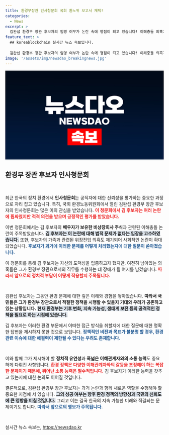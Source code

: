 ```yaml
---
title: 환경부장관 인사청문회 국회 환노위 보고서 채택!
categories:
  - News
excerpt: >
  김완섭 환경부 장관 후보자의 임명 여부가 논란 속에 쟁점이 되고 있습니다! 이해충돌 의혹과 위장전입 논란이 일파만파, 국회 청문회에서 어떤 진실이 밝혀질까요? 궁금증을 자아내는 이 복잡한 사연을 확인해보세요!
feature_text: >
  ## koreablockchain 실시간 뉴스 속보입니다.

  김완섭 환경부 장관 후보자의 임명 여부가 논란 속에 쟁점이 되고 있습니다! 이해충돌 의혹과 위장전입 논란이 일파만파, 국회 청문회에서 어떤 진실이 밝혀질까요? 궁금증을 자아내는 이 복잡한 사연을 확인해보세요!
image: '/assets/img/newsdao_breakingnews.jpg'
---
```


<p><img src="/assets/img/newsdao_breakingnews.jpg" alt="koreablockchain 속보" /></p>

<h2 data-ke-size="size26">환경부 장관 후보자 인사청문회</h2>

<p data-ke-size="size16">&nbsp;</p>

<p>최근 한국의 정치 환경에서 <b>인사청문회</b>는 공직자에 대한 신뢰성을 평가하는 중요한 과정으로 자리 잡고 있습니다. 특히, 국회 환경노동위원회에서 열린 김완섭 환경부 장관 후보자의 인사청문회는 많은 이의 관심을 받았습니다. <b><span style="color: #ee2323;">이 청문회에서 김 후보자는 여러 논란에 휩싸였지만 적격 의견을 받으며 긍정적인 평가를 받았습니다.</span></b> </p>

<p>이번 청문회에서는 김 후보자의 <b>배우자가 보유한 비상장회사 주식</b>과 관련된 이해충돌 논란이 주목받았습니다. <b><span style="background-color: #21538527;">김 후보자는 이 논란에 대해 법적 문제가 없다는 입장을 고수하였습니다.</span></b> 또한, 후보자의 가족과 관련된 위장전입 의혹도 제기되어 사회적인 논란이 확대되었습니다. <b><span style="color: #1a5490;">후보자가 과거에 이러한 문제를 어떻게 처리했는지에 대한 질문이 쏟아졌습니다.</span></b> </p>

<p>이 청문회를 통해 김 후보자는 자신의 도덕성을 입증하고자 했지만, 여전히 남아있는 의혹들은 그가 환경부 장관으로서의 직무를 수행하는 데 장애가 될 여지를 남겼습니다. <b><span style="color: #ee2323;">따라서 앞으로의 정치적 부담이 어떻게 작용할지 주목됩니다.</span></b> </p>

<p data-ke-size="size16">&nbsp;</p>

<p>김완섭 후보자는 그동안 환경 문제에 대한 깊은 이해와 경험을 쌓아왔습니다. <b>따라서 국민들은 그가 환경부 장관으로서 적절한 정책을 시행할 수 있을지 기대와 우려가 공존하고 있는 상황입니다.</b> <b><span style="background-color: #21538527;">현재 환경부는 기후 변화, 지속 가능성, 생태계 보전 등의 공격적인 정책을 필요로 하는 시점에 있습니다.</span></b> </p>

<p>김 후보자는 이러한 환경 부문에서 어떠한 접근 방식을 취할지에 대한 질문에 대한 명확한 답변을 제시하지 못한 것으로 보입니다. <b><span style="color: #1a5490;">정책적인 비전과 목표가 불분명 할 경우, 환경 관련 이슈에 대한 해결력이 제한될 수 있다는 우려도 존재합니다.</span></b> </p>

<p data-ke-size="size16">&nbsp;</p>

<p>이와 함께 그가 제시해야 할 <b>정치적 유연성</b>과 <b>폭넓은 이해관계자와의 소통 능력</b>도 중요하게 다뤄진 사항입니다. <b><span style="color: #ee2323;">환경 정책은 다양한 이해관계자와의 갈등을 조정해야 하는 복잡한 문제이기 때문에, 뛰어난 소통 능력은 필수적입니다.</span></b> 김 후보자가 이러한 능력을 갖추고 있는지에 대한 논의도 이어질 것입니다.</p>

<p>결론적으로, 김완섭 환경부 장관 후보자는 과거 논란과 함께 새로운 역할을 수행해야 할 중요한 지점에 서 있습니다. <b><span style="background-color: #21538527;">그의 성공 여부는 향후 환경 정책의 방향성과 국민의 신뢰도에 큰 영향을 미칠 것입니다.</span></b> 그리고 이는 결국 한국의 지속 가능한 미래와 직결되는 문제이기도 합니다. <b><span style="color: #1a5490;">따라서 앞으로의 행보가 주목됩니다.</span></b></p>

<p data-ke-size="size16">&nbsp;</p>
실시간 뉴스 속보는, <a href="https://newsdao.kr" rel="dofollow">https://newsdao.kr</a>


